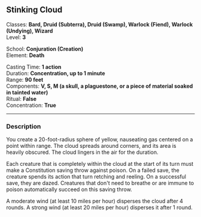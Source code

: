 ## Stinking Cloud

Classes: **Bard, Druid (Subterra), Druid (Swamp), Warlock (Fiend), Warlock (Undying), Wizard**  
Level: **3**  

School: **Conjuration (Creation)**  
Element: **Death**  

Casting Time: **1 action**  
Duration: **Concentration, up to 1 minute**  
Range: **90 feet**  
Components: **V, S, M (a skull, a plaguestone, or a piece of material soaked in tainted water)**  
Ritual: **False**  
Concentration: **True**  

------

### Description

You create a 20-foot-radius sphere of yellow, nauseating gas centered on a point within range. The cloud spreads around corners, and its area is heavily obscured. The cloud lingers in the air for the duration.

Each creature that is completely within the cloud at the start of its turn must make a Constitution saving throw against poison. On a failed save, the creature spends its action that turn retching and reeling. On a successful save, they are dazed. Creatures that don't need to breathe or are immune to poison automatically succeed on this saving throw.

A moderate wind (at least 10 miles per hour) disperses the cloud after 4 rounds. A strong wind (at least 20 miles per hour) disperses it after 1 round.